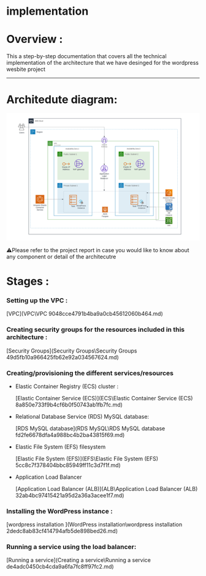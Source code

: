 # implementation

# Overview :

This a step-by-step documentation that covers all the technical implementation of the architecture that we have desinged for the wordpress wesbite project 

---

# Architedute diagram:

![wordpress website .png](./Images/wordpress%20website%20.png)

⚠️Please refer to the project report in case you would like to know about any component or detail of the architecutre 

# Stages :

### Setting up the VPC  :

[VPC](VPC\VPC 9048cce4791b4ba9a0cb45612060b464.md)

### Creating security groups for the resources included in this architecture :

[Security Groups](Security Groups\Security Groups 49d5fb10a966425fb62e92a034567624.md)

### Creating/provisioning the different services/resources

- Elastic Container Registry (ECS) cluster :
    
    [Elastic Container Service (ECS)](ECS\Elastic Container Service (ECS) 8a850e733f9b4cf6b0f50743ab1fb7fc.md)
    
- Relational Database Service (RDS) MySQL database:
    
    [RDS MySQL database](RDS MySQL\RDS MySQL database fd2fe6678dfa4a988bc4b2ba43815f69.md)
    
- Elastic File System (EFS) filesystem
    
    [Elastic File System (EFS)](EFS\Elastic File System (EFS) 5cc8c7f378404bbc85949ff11c3d7f1f.md)
    
- Application Load Balancer
    
    [Application Load Balancer (ALB)](ALB\Application Load Balancer (ALB) 32ab4bc97415421a95d2a36a3acee1f7.md)
    

### Installing the WordPress instance :

[wordpress installation ](WordPress installation\wordpress installation 2dedc8ab83cf414794afb5de898bed26.md)

### Running a service using the load balancer:

[Running a service](Creating a service\Running a service de4adc0450cb4cda9a6fa7fc8ff97fc2.md)